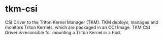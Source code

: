 # tkm-csi
CSI Driver to the Triton Kernel Manager (TKM). TKM deploys, manages and monitors Triton Kernels, which are packaged in an OCI Image. TKM CSI Driver is resonsible for mounting a Triton Kernel in a Pod.
